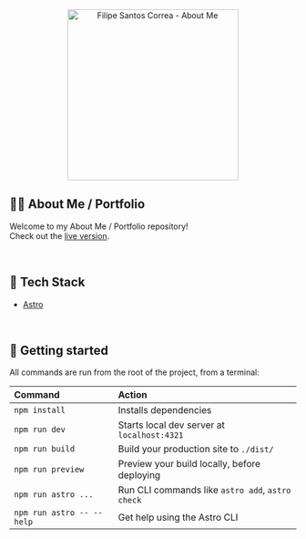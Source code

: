 <div align="center">
  <a href="https://filipesantoscorrea.com">
    <img alt="Filipe Santos Correa - About Me" src="https://user-images.githubusercontent.com/3514796/55683989-79f20e00-5946-11e9-9893-6238244a8ab3.png" width="300" />
  </a>
</div>

## 👨‍💻 About Me / Portfolio

Welcome to my About Me / Portfolio repository! \
Check out the [live version](https://filipesantoscorrea.com).

<br/>

## 🎢 Tech Stack

- [Astro](https://astro.build/)

<br/>

## 🚀 Getting started

All commands are run from the root of the project, from a terminal:

| Command                   | Action                                           |
| :------------------------ | :----------------------------------------------- |
| `npm install`             | Installs dependencies                            |
| `npm run dev`             | Starts local dev server at `localhost:4321`      |
| `npm run build`           | Build your production site to `./dist/`          |
| `npm run preview`         | Preview your build locally, before deploying     |
| `npm run astro ...`       | Run CLI commands like `astro add`, `astro check` |
| `npm run astro -- --help` | Get help using the Astro CLI                     |

